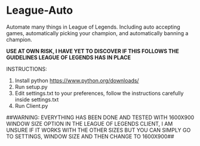 # League-Auto
Automate many things in League of Legends. Including auto accepting games, automatically picking your champion, and automatically banning a champion.

**USE AT OWN RISK, I HAVE YET TO DISCOVER IF THIS FOLLOWS THE GUIDELINES LEAGUE OF LEGENDS HAS IN PLACE**

INSTRUCTIONS:
1. Install python
	https://www.python.org/downloads/
2. Run setup.py
3. Edit settings.txt to your preferences, follow the instructions carefully inside settings.txt
4. Run Client.py

##WARNING: EVERYTHING HAS BEEN DONE AND TESTED WITH 1600X900 WINDOW SIZE OPTION IN THE LEAGUE OF LEGENDS CLIENT, I AM UNSURE IF IT WORKS WITH THE OTHER SIZES BUT YOU CAN SIMPLY GO TO SETTINGS, WINDOW SIZE AND THEN CHANGE TO 1600X900##
